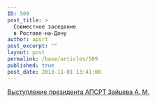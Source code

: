 ```yaml
---
ID: 509
post_title: >
  Совместное заседание
  в Ростове-на-Дону
author: apsrt
post_excerpt: ""
layout: post
permalink: /base/articles/509
published: true
post_date: 2013-11-01 13:41:00
---
```

<a href="http://www.apsrt.ru/docs/hh13.doc"><span style="text-decoration:underline;"> Выступление президента АПСРТ Зайцева А. М. </span></a>